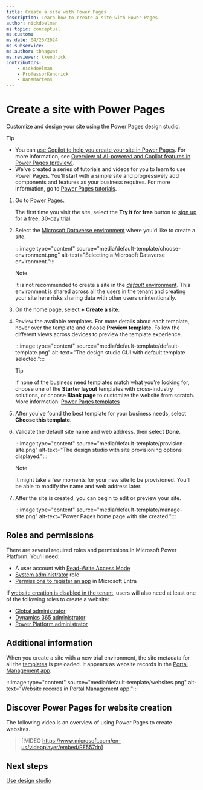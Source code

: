 ```yaml
---
title: Create a site with Power Pages
description: Learn how to create a site with Power Pages.
author: nickdoelman
ms.topic: conceptual
ms.custom: 
ms.date: 04/26/2024
ms.subservice:
ms.author: tbhagwat
ms.reviewer: kkendrick
contributors:
    - nickdoelman
    - ProfessorKendrick
    - DanaMartens
---
```


# Create a site with Power Pages

Customize and design your site using the Power Pages design studio. 

> [!TIP]
> 
> - You can [use Copilot to help you create your site in Power Pages](create-site-copilot.md). For more information, see [Overview of AI-powered and Copilot features in Power Pages (preview)](../configure/ai-copilot-overview.md).
> - We've created a series of tutorials and videos for you to learn to use Power Pages. You'll start with a simple site and progressively add components and features as your business requires. For more information, go to [Power Pages tutorials](tutorial-overview.md).

1. Go to [Power Pages](https://make.powerpages.microsoft.com/).

    The first time you visit the site, select the **Try it for free** button to [sign up for a free, 30-day trial](trial-signup.md).

1. Select the [Microsoft Dataverse environment](/power-platform/admin/environments-overview) where you'd like to create a site.

    :::image type="content" source="media/default-template/choose-environment.png" alt-text="Selecting a Microsoft Dataverse environment.":::

    > [!NOTE]
    > It is not recommended to create a site in the [*default* environment](/power-platform/admin/environments-overview#the-default-environment). This environment is shared across all the users in the tenant and creating your site here risks sharing data with other users unintentionally.

1. On the home page, select **+ Create a site**.

1. Review the available templates. For more details about each template, hover over the template and choose **Preview template**. Follow the different views across devices to preview the template experience.

    :::image type="content" source="media/default-template/default-template.png" alt-text="The design studio GUI with default template selected.":::

    > [!TIP]
    > If none of the business need templates match what you're looking for, choose one of the **Starter layout** templates with cross-industry solutions, or choose **Blank page** to customize the website from scratch. More information: [Power Pages templates](../templates/index.md)

1. After you've found the best template for your business needs, select **Choose this template**.

1. Validate the default site name and web address, then select **Done**.

    :::image type="content" source="media/default-template/provision-site.png" alt-text="The design studio with site provisioning options displayed.":::

    > [!NOTE]
    > It might take a few moments for your new site to be provisioned. You'll be able to modify the name and web address later.

1. After the site is created, you can begin to edit or preview your site.

    :::image type="content" source="media/default-template/manage-site.png" alt-text="Power Pages home page with site created.":::

## Roles and permissions
 There are several required roles and permissions in Microsoft Power Platform. You'll need:
 
 - A user account with [Read-Write Access Mode](/power-pages/admin/admin-roles#read-write-access-mode)
 - [System administrator](/power-pages/admin/admin-roles#system-administrator) role
 - [Permissions to register an app](/azure/active-directory/develop/howto-create-service-principal-portal#permissions-required-for-registering-an-app) in Microsoft Entra

If [website creation is disabled in the tenant](/power-apps/maker/portals/control-portal-creation), users will also need at least one of the following roles to create a website:

 - [Global administrator](/power-pages/admin/admin-roles#global-administrator)
 - [Dynamics 365 administrator](/power-pages/admin/admin-roles#dynamics-365-administrator)
 - [Power Platform administrator](/power-pages/admin/admin-roles#power-platform-administrator)

## Additional information

When you create a site with a new trial environment, the site metadata for all the [templates](../templates/index.md) is preloaded. It appears as website records in the [Portal Management app](../configure/portal-management-app.md).

:::image type="content" source="media/default-template/websites.png" alt-text="Website records in Portal Management app.":::

## Discover Power Pages for website creation

The following video is an overview of using Power Pages to create websites.<br />

> [!VIDEO https://www.microsoft.com/en-us/videoplayer/embed/RE557dn]

## Next steps

[Use design studio](use-design-studio.md)

